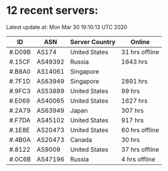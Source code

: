 # 12 recent servers:

Latest update at: Mon Mar 30 19:10:13 UTC 2020

| ID | ASN | Server Country | Online |
| -- | --- | -------------- | ------ |
| #.D09B | AS174 | United States | 31 hrs offline |
| #.15CF | AS49392 | Russia | 1643 hrs |
| #.B8A0 | AS14061 | Singapore | |
| #.7F1D | AS63949 | Singapore | 2891 hrs |
| #.9FC3 | AS53889 | United States | 99 hrs |
| #.E069 | AS40065 | United States | 1627 hrs |
| #.2A79 | AS63949 | Japan | 307 hrs |
| #.F7DA | AS45102 | United States | 917 hrs |
| #.1E8E | AS20473 | United States | 60 hrs offline |
| #.4B0A | AS20473 | Canada | 30 hrs |
| #.8122 | AS9009 | United States | 37 hrs offline |
| #.0C6B | AS47196 | Russia | 4 hrs offline |

